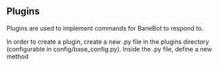 Plugins
-------

Plugins are used to implement commands for BaneBot to respond to.

In order to create a plugin, create a new .py file in the plugins
directory (configurable in config/base_config.py).  Inside the .py
file, define a new method 

